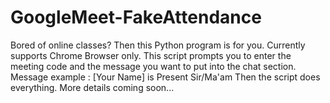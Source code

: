 # GoogleMeet-FakeAttendance
Bored of online classes? Then this Python program is for you.
Currently supports Chrome Browser only.
This script prompts you to enter the meeting code and the message you want to put into the chat section.
Message example :
     [Your Name] is Present Sir/Ma'am
Then the script does everything.
More details coming soon...

